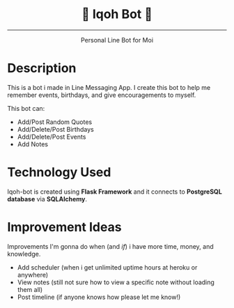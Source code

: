 
<h1 align="center">
🤖 Iqoh Bot 🤖
</h1>

***
<p align="center">
Personal Line Bot for Moi
</p>

Description
=================

This is a bot i made in Line Messaging App. I create this bot to help me remember events, birthdays, and give encouragements to myself.

This bot can:

- Add/Post Random Quotes
- Add/Delete/Post Birthdays
- Add/Delete/Post Events
- Add Notes

Technology Used
=================
Iqoh-bot is created using **Flask Framework** and it connects to **PostgreSQL database** via **SQLAlchemy**.

Improvement Ideas
=================
Improvements I'm gonna do when (and *if*) i have more time, money, and knowledge.
- Add scheduler (when i get unlimited uptime hours at heroku or anywhere)
- View notes (still not sure how to view a specific note without loading them all)
- Post timeline (if anyone knows how please let me know!)